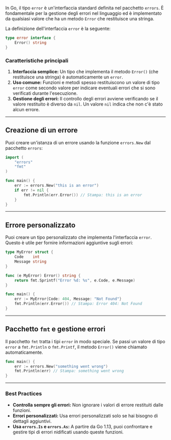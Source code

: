 In Go, il tipo `error` è un'interfaccia standard definita nel pacchetto `errors`. È fondamentale per la gestione degli errori nel linguaggio ed è implementato da qualsiasi valore che ha un metodo `Error` che restituisce una stringa.

La definizione dell'interfaccia `error` è la seguente:
```go
type error interface {
    Error() string
}
```

### **Caratteristiche principali**

1. **Interfaccia semplice:** Un tipo che implementa il metodo `Error()` (che restituisce una stringa) è automaticamente un `error`.
2. **Uso comune:** Funzioni e metodi spesso restituiscono un valore di tipo `error` come secondo valore per indicare eventuali errori che si sono verificati durante l'esecuzione.
3. **Gestione degli errori:** Il controllo degli errori avviene verificando se il valore restituito è diverso da `nil`. Un valore `nil` indica che non c'è stato alcun errore.


***
## Creazione di un errore
Puoi creare un'istanza di un errore usando la funzione `errors.New` dal pacchetto `errors`:

```go
import (
    "errors"
    "fmt"
)

func main() {
    err := errors.New("this is an error")
    if err != nil {
        fmt.Println(err.Error()) // Stampa: this is an error
    }
}
```



***
## Errore personalizzato
Puoi creare un tipo personalizzato che implementa l'interfaccia `error`. Questo è utile per fornire informazioni aggiuntive sugli errori:

```go
type MyError struct {
    Code    int
    Message string
}

func (e MyError) Error() string {
    return fmt.Sprintf("Error %d: %s", e.Code, e.Message)
}

func main() {
    err := MyError{Code: 404, Message: "Not Found"}
    fmt.Println(err.Error()) // Stampa: Error 404: Not Found
}
```



***
## Pacchetto `fmt` e gestione errori
Il pacchetto `fmt` tratta i tipi `error` in modo speciale. Se passi un valore di tipo `error` a `fmt.Println` o `fmt.Printf`, il metodo `Error()` viene chiamato automaticamente.

```go
func main() {
    err := errors.New("something went wrong")
    fmt.Println(err) // Stampa: something went wrong
}
```



***
### **Best Practices**

- **Controlla sempre gli errori:** Non ignorare i valori di errore restituiti dalle funzioni.
- **Errori personalizzati:** Usa errori personalizzati solo se hai bisogno di dettagli aggiuntivi.
- **Usa `errors.Is` e `errors.As`:** A partire da Go 1.13, puoi confrontare e gestire tipi di errori nidificati usando queste funzioni.